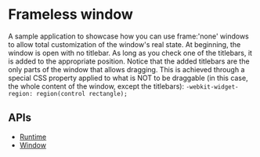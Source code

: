 # Frameless window

A sample application to showcase how you can use frame:'none' windows to allow total customization of the window's real state. At beginning, the window is open with no titlebar. As long as you check one of the titlebars, it is added to the appropriate position. Notice that the added titlebars are the only parts of the window that allows dragging. This is achieved through a special CSS property applied to what is NOT to be draggable (in this case, the whole content of the window, except the titlebars): `-webkit-widget-region: region(control rectangle);`

## APIs

* [Runtime](http://developer.chrome.com/trunk/apps/app.runtime.html)
* [Window](http://developer.chrome.com/trunk/apps/app.window.html)

